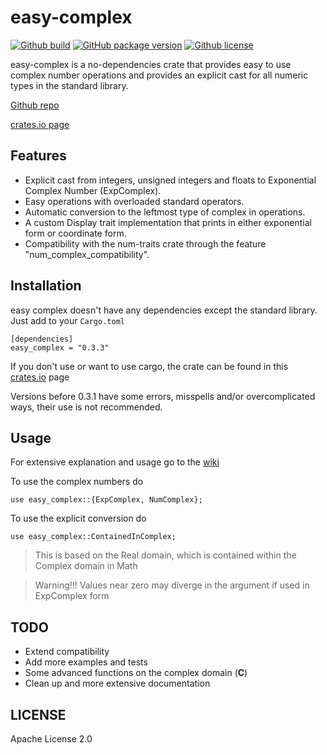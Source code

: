 # easy-complex
[![Github build](https://img.shields.io/badge/build-passing-brightgreen.svg)]()
[![GitHub package version](https://img.shields.io/badge/crates.io-0.3.3-orange.svg)](https://crates.io/crates/easy_complex)
[![Github license](https://img.shields.io/badge/license-apache-blue.svg)](https://github.com/spcan/easy-complex/blob/master/LICENSE)

easy-complex is a no-dependencies crate that provides easy to use complex number operations and provides an explicit cast for all numeric types in the standard library.

[Github repo](https://github.com/spcan/easy-complex)

[crates.io page](https://crates.io/crates/easy_complex)

## Features

  - Explicit cast from integers, unsigned integers and floats to Exponential Complex Number (ExpComplex).
  - Easy operations with overloaded standard operators.
  - Automatic conversion to the leftmost type of complex in operations.
  - A custom Display trait implementation that prints in either exponential form or coordinate form.
  - Compatibility with the num-traits crate through the feature "num_complex\_compatibility".

## Installation
easy complex doesn't have any dependencies except the standard library.
Just add to your ```Cargo.toml```

```
[dependencies]
easy_complex = "0.3.3"
```
If you don't use or want to use cargo, the crate can be found in this [crates.io](https://crates.io/crates/easy_complex) page

Versions before 0.3.1 have some errors, misspells and/or overcomplicated ways, their use is not recommended.


## Usage
For extensive explanation and usage go to the [wiki](https://github.com/spcan/easy-complex/wiki)

To use the complex numbers do
```
use easy_complex::{ExpComplex, NumComplex};
```

To use the explicit conversion do
```
use easy_complex::ContainedInComplex;
```

 >This is based on the Real domain, which is contained within the Complex domain in Math

 >Warning!!! Values near zero may diverge in the argument if used in ExpComplex form

## TODO
 - Extend compatibility
 - Add more examples and tests
 - Some advanced functions on the complex domain (**C**)
 - Clean up and more extensive documentation

## LICENSE
Apache License 2.0


